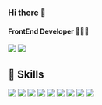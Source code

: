 ### Hi there 👋

#### FrontEnd Developer 👩🏻‍💻
<a href="https://velog.io/@ijinkyung" target="_blank"><img src="https://img.shields.io/badge/Velog-20C997?style=flat-square&logo=Velog&logoColor=white"/></a> <img src="https://img.shields.io/badge/ijinkyung12@gmail.com-EA4335?style=flat-square&logo=Gmail&logoColor=white"/></a>


## 🤜 Skills
<img src="https://img.shields.io/badge/Html-E34F26?style=flat-square&logo=Html5&logoColor=white" /> <img src="https://img.shields.io/badge/Css-1572B6?style=flat-square&logo=css3&logoColor=white" /> <img src="https://img.shields.io/badge/Javascript-F7DF1E?style=flat-square&logo=JAVASCRIPT&logoColor=white" /> <img src="https://img.shields.io/badge/Sass-CC6699?style=flat-square&logo=SASS&logoColor=white" /> <img src="https://img.shields.io/badge/Styled-Component-DB7093?style=flat-square&logo=STYLED-COMPONENTS&logoColor=white" /> <img src="https://img.shields.io/badge/Typescipt-3178C6?style=flat-square&logo=TYPESCRIPT&logoColor=white" /> <img src="https://img.shields.io/badge/Tailwind Css-06B6D4?style=flat-square&logo=TAILWIND CSS&logoColor=white" /> <img src="https://img.shields.io/badge/Daisy Ui-5A0EF8?style=flat-square&logo=Daisyui&logoColor=white" /> <img src="https://img.shields.io/badge/Next Js-000000?style=flat-square&logo=Next.js&logoColor=white" />

